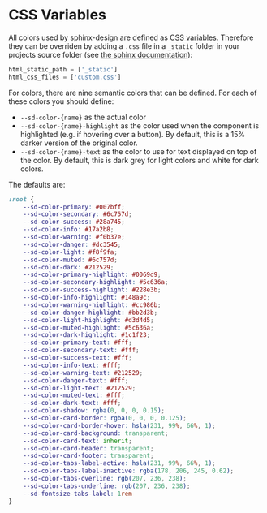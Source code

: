 # CSS Variables

All colors used by sphinx-design are defined as [CSS variables](https://developer.mozilla.org/en-US/docs/Web/CSS/Using_CSS_custom_properties).
Therefore they can be overriden by adding a `.css` file in a `_static` folder in your projects source folder (see [the sphinx documentation](https://www.sphinx-doc.org/en/master/usage/configuration.html#confval-html_css_files)):

```python
html_static_path = ['_static']
html_css_files = ['custom.css']
```

For colors, there are nine semantic colors that can be defined.
For each of these colors you should define:

- `--sd-color-{name}` as the actual color
- `--sd-color-{name}-highlight` as the color used when the component is highlighted
  (e.g. if hovering over a button). By default, this is a 15% darker version of the original color.
- `--sd-color-{name}-text` as the color to use for text displayed on top of the color.
  By default, this is dark grey for light colors and white for dark colors.

The defaults are:

```css
:root {
    --sd-color-primary: #007bff;
    --sd-color-secondary: #6c757d;
    --sd-color-success: #28a745;
    --sd-color-info: #17a2b8;
    --sd-color-warning: #f0b37e;
    --sd-color-danger: #dc3545;
    --sd-color-light: #f8f9fa;
    --sd-color-muted: #6c757d;
    --sd-color-dark: #212529;
    --sd-color-primary-highlight: #0069d9;
    --sd-color-secondary-highlight: #5c636a;
    --sd-color-success-highlight: #228e3b;
    --sd-color-info-highlight: #148a9c;
    --sd-color-warning-highlight: #cc986b;
    --sd-color-danger-highlight: #bb2d3b;
    --sd-color-light-highlight: #d3d4d5;
    --sd-color-muted-highlight: #5c636a;
    --sd-color-dark-highlight: #1c1f23;
    --sd-color-primary-text: #fff;
    --sd-color-secondary-text: #fff;
    --sd-color-success-text: #fff;
    --sd-color-info-text: #fff;
    --sd-color-warning-text: #212529;
    --sd-color-danger-text: #fff;
    --sd-color-light-text: #212529;
    --sd-color-muted-text: #fff;
    --sd-color-dark-text: #fff;
    --sd-color-shadow: rgba(0, 0, 0, 0.15);
    --sd-color-card-border: rgba(0, 0, 0, 0.125);
    --sd-color-card-border-hover: hsla(231, 99%, 66%, 1);
    --sd-color-card-background: transparent;
    --sd-color-card-text: inherit;
    --sd-color-card-header: transparent;
    --sd-color-card-footer: transparent;
    --sd-color-tabs-label-active: hsla(231, 99%, 66%, 1);
    --sd-color-tabs-label-inactive: rgba(178, 206, 245, 0.62);
    --sd-color-tabs-overline: rgb(207, 236, 238);
    --sd-color-tabs-underline: rgb(207, 236, 238);
    --sd-fontsize-tabs-label: 1rem
}
```
